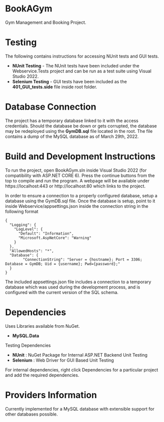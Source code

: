 # BookAGym
Gym Management and Booking Project.

# Testing
The following contains instructions for accessing NUnit tests and GUI tests.
- **NUnit Testing** - The NUnit tests have been included under the Webservice.Tests project and can be run as a test suite using Visual Studio 2022.
- **Selenium Testing** - GUI tests have been included as the **401_GUI_tests.side** file inside root folder.

# Database Connection
The project has a temporary database linked to it with the access credentials. Should the database be down or gets corrupted, the database may be redeployed using the **GymDB.sql** file located in the root. The file contains a dump of the MySQL database as of March 29th, 2022.

# Build and Development Instructions

To run the project, open BookAGym.sln inside Visual Studio 2022 (for compatibility with ASP.NET CORE 6). Press the continue buttons from the top to compile and run the program. A webpage will be available under https://localhost:443 or http://localhost:80 which links to the project.

In order to ensure a connection to a properly configured database, setup a database using the GymDB.sql file. Once the database is setup, point to it inside Webservice/appsettings.json inside the connection string in the following format
```
{
  "Logging": {
    "LogLevel": {
      "Default": "Information",
      "Microsoft.AspNetCore": "Warning"
    }
  },
  "AllowedHosts": "*",
  "Database": {
        "ConnectionString": "Server = {hostname}; Port = 3306; Database = GymDB; Uid = {username}; Pwd={password};"
  }
}
```
The included appsettings.json file includes a connection to a temporary database which was used during the development process, and is configured with the current version of the SQL schema.

# Dependencies
Uses Libraries available from NuGet.
- **MySQL.Data**

Testing Dependencies
- **NUnit** : NuGet Package for Internal ASP.NET Backend Unit Testing
- **Selenium** : Web Driver for GUI Based Unit Testing

For internal dependencies, right click Dependencies for a particular project and add the required dependencies.

# Providers Information
Currently implemented for a MySQL database with extensible support for other databases possible.
